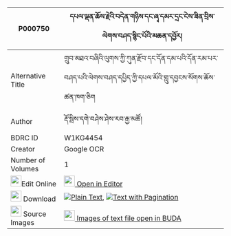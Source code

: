 |P000750|དཔལ་ལྡན་ཆོས་རྗེའི་བདེན་གཉིས་དང་ཞྭ་དམར་དྲང་ངེས་ཟིན་བྲིས་ལེགས་བཤད་སྙིང་པོའི་མཆན་དབྱོར། 
| --- | --- 
|Alternative Title |གྲུབ་མཐའ་བཞིའི་ལུགས་ཀྱི་ཀུན་རྫོབ་དང་དོན་དམ་པའི་དོན་རམ་པར་བཤད་པའི་ལེགས་བཤད་དཔྱིད་ཀྱི་དཔལ་མོའི་གླུ་དབྱངས་སོགས་ཆོས་ཚན་ཁག་ཅིག
|Author| རྡོ་སྦིས་དགེ་བཤེས་ཤེས་རབ་རྒྱ་མཚོ།
|BDRC ID | W1KG4454
|Creator | Google OCR
|Number of Volumes| 1
|<img width="25" src="https://img.icons8.com/color/25/000000/edit-property.png">Edit Online| [<img width="25" src="https://avatars.githubusercontent.com/u/45091458?s=200&v=4"> Open in Editor](http://editor.openpecha.org/P000750)
|<img width="25" src="https://img.icons8.com/fluent/48/000000/download-2.png"/>  Download | [![](https://img.icons8.com/color/20/000000/txt.png)Plain Text](https://github.com/Openpecha/P000750/releases/download/v1/palden_choje_i_den_nyi_dang_sh_plain_P000750.zip), [![](https://img.icons8.com/color/20/000000/txt.png)Text with Pagination](https://github.com/Openpecha/P000750/releases/download/v1/palden_choje_i_den_nyi_dang_sh_pages_P000750.zip)
|<img width="25" src="https://img.icons8.com/plasticine/100/000000/pictures-folder.png"/>  Source Images | [<img width="25" src="https://library.bdrc.io/icons/BUDA-small.svg"> Images of text file open in BUDA](https://library.bdrc.io/show/bdr:W1KG4454)